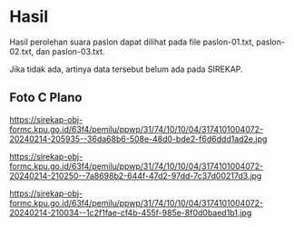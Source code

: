# Hasil

Hasil perolehan suara paslon dapat dilihat pada file paslon-01.txt, paslon-02.txt, dan paslon-03.txt.

Jika tidak ada, artinya data tersebut belum ada pada SIREKAP.

## Foto C Plano

https://sirekap-obj-formc.kpu.go.id/63f4/pemilu/ppwp/31/74/10/10/04/3174101004072-20240214-205935--36da68b6-508e-48d0-bde2-f6d6ddd1ad2e.jpg

https://sirekap-obj-formc.kpu.go.id/63f4/pemilu/ppwp/31/74/10/10/04/3174101004072-20240214-210250--7a8698b2-644f-47d2-97dd-7c37d00217d3.jpg

https://sirekap-obj-formc.kpu.go.id/63f4/pemilu/ppwp/31/74/10/10/04/3174101004072-20240214-210034--1c2f1fae-cf4b-455f-985e-8f0d0baed1b1.jpg
